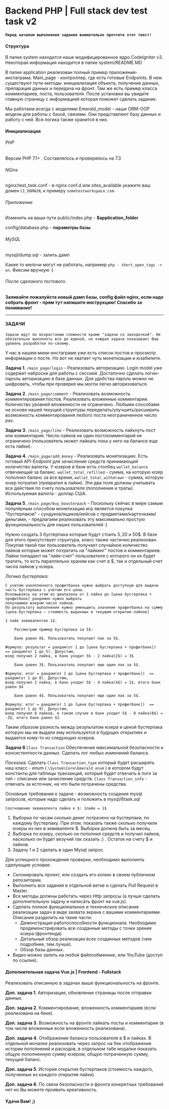 # Backend PHP | Full stack dev test task v2

**`Перед началом выполнения задания внимательно прочтите этот текст!`**
#### Структура

В папке system находится наше модифицированное ядро CodeIgniter v3. Некоторая информация находится в папке system/README.MD


В папке application реализован полный пример приложения-инстаграма. Main_page - контроллер, где есть готовые Endpoints. В нем существуют пути-методы: инициализация объекта, получение данных, препарация данных и передача на фронт. Там же есть пример класса комментариев, поста, пользователя. После установки вы увидите главную страницу с информацией которая поможет сделать задание.


Мы работаем всегда с моделями Emerald_model - наши ORM-OOP модели для работы с базой, связями. Они представляют базу данных и работу с ней. 
Вся логика также хранится в них.


#### Инициализация
###### PHP 
Версии PHP 7.1+ . Составлялось и проверялось на 7.3

###### NGinx

nginx/test_task.conf - в nginx conf.d или sites_available укажите ваш домен `CI_DOMAIN`, к примеру `sometestworkspace.com`

###### Приложение
Изменить на ваши пути
public/index.php - **$application_folder**


config/database.php - **параметры базы**

###### MySQL

mysql/dump.sql - залить дамп


Какие то мелочи могут не работать, например `php - short_open_tags -> on`. Фиксим вручную :)

###### После сделаного тестового. 

**Заливайте пожалуйста новый дамп базы, config файл nginx, если надо собрать фронт - прям тут напишите инструкцию! Спасибо за понимание!**

--------------------------
#### ЗАДАЧИ

`Задачи идут по возрастанию сложности кроме "задачи со звездочкой". Не обязательно выполнять все до единой, но каждая задача показывает Ваш уровень разработки по-своему.`

У нас в нашем мини-инстаграме уже есть список постов и просмотр информации о посте. Но вот не хватает чуть монетизации и юзабилити.

**Задача 1**. `/main_page/login` - Реализовать авторизацию. Login model уже содержит наброски для работы с сессией. Достаточно сделать логин-пароль авторизацию в базе данных. 
Для удобства пароль можно не шифровать, чтобы при проверке мы могли легко авторизоваться. 


**Задача 2**. `/main_page/comment` - Реализовать возможность комментирования постов.
Реализовать вложенные комментарии. Количество уровней вложенности не ограничено. 
Любыми способами на основе нашей текущей структуры переделать/улучшить/расширить возможность комментирования любого поста неограниченное число раз.

**Задача 3**. `/main_page/like` - Реализовать возможность лайкнуть пост или комментарий. Число лайков на один пост/комментарий не ограничено (пользователь может лайкать пока у него на балансе еще есть лайки). 
  

**Задача 4**. `/main_page/add_money` - Реализовать монетизацию. Есть готовый API-Endpoint для зачисления средств принимающий количество валюты. У юзеров в базе есть столбец `wallet_balance` отвечающий за баланс.
`wallet_total_refilled` - сумма, на которую юзер пополнил баланс за все время, `wallet_total_withdrawn` - сумма, которую юзер потратил (превратил в лайки). Эти два поля должны учитывать все действия по счету пользователя (пополнения и траты). Используемая валюта - доллар США. 


**Задача 5**. `/main_page/buy_boosterpack` - Поскольку сейчас в мире самым популярным способом монетизации игр является покупка "бустерпаков" - сундуков/ящиков/кейсов с предметами/карточками/деньгами, - 
предлагаем реализовать эту максимально простую функциональность для наших пользователей :) 


Нужно создать 3 бустерпака которые будут стоить 5$, 20$ и 50$. В базе для этого присутствует структура, класс также частично реализован.
Покупая такой пак пользователь получает случайное количество лайков которые может потратить на "лайкинг" постов и комментариев.
Лайки попадают на "лайк-счет" пользователя с которого он их будет тратить, то есть параллельно храним как счет в $, так и отдельный счет числа лайков у юзера. 


_Логика бустерпака:_
```
С учетом накопленного профитбанка нужно выбрать доступную для выдачи часть бустерпака с учетом его цены.
Основываясь на этом из диапазона от 1 лайка до [цена бустерпака + профитбанк] рандомно нужно выбрать  
получаемое юзером число лайков.  
По результату выполнения нужно уменьшить значение профитбанка на сумму  
[цена бустерпака — стоимость выданных в текущем открытии лайков]

1 лайк эквивалентен 1$.

	Рассмотрим пример бустерпака за 5$:

	Банк равен 0$. Пользователь покупает пак за 5$.

Формула: результат = рандом(от 1 до [цена бустерпака + профитбанк])  == рандом(от 1 до 5). Допустим,  
юзер получил 2 лайка, в банк уходит 5$ - 2 лайка(2$) = 3$

	Банк равен 3$. Пользователь покупает еще один пак за 5$.

Формула: итог = рандом(от 1 до [цена бустерпака + профитбанк])  == рандом(от 1 до 8). Допустим,  
юзер получил 2 лайка, в банк уходит 5$ - 4 лайка(4$) = 1$, итого банк равен $4

	Банк равен 4$. Пользователь покупает еще один пак за 5$.

Формула: итог = рандом(от 1 до [цена бустерпака + профитбанк])  == рандом(от 1 до 9). Допустим,  
юзер получил 8 лайков, в таком случае в банк уходит 5$ - 8 лайка(8$) = -3$, итого банк равен $1

```
Таким образом разность между результатом юзера и ценой бустерпака которую мы не выдали ему используется в будущих открытиях и выдается кому-то из следующих юзеров.


**Задача 6** `Class Transaction` Обеспечение максимальной безопасности и консистентности данных. Сделать лог любых изменений баланса.

Посказка:
Сделать `Class Transaction_type` который будет расширять наш класс - enum ( `\System\Core\Emerald_enum` ) в котором будут константы для таблицы транзакций, 
который будет отвечать в логе за тип - списание или зачисление средств. `Class Transaction_info` - отвечать за источник, на что были потрачены средства.
 
Основные требования к задаче - возможность создания mysql запросов, которые надо сделать и положить в mysql/6task.sql 

`Соотношение эквивалента лайка к $: 1лайк = 1$`

1. Выборка по часам сколько денег потрачено на бустерпаки,  по каждому бустерпаку. При этом, показать также сколько получили юзеры из них в эквиваленте $. Выборка должна быть за месяц.
2. Выборка по юзеру, сколько он пополнил средств и получил лайков, насколько он будет везучий так сказать :) . Остаток на счету $ и лайков.
3. Задачу 1 и 2 сделать в один Mysql запрос.

Для успещного прохождения проверки, необходимо выполинть сделующие условия:
- Склонировать проект, или создать его копию в своем публичном репозитории. 
- Выполнить все задания в отдельной ветке и сделать Pull Request в Master. 
- Все методы должны работать через Http запросы (а лучше сделать дополнительную задачу и написать фронт на vue.js). 
- Сделать полное функцилнальное и техническое описание реализации задач в виде захвата экрана с вашими комментариями. Описание разделить на такие части:
    - Демонстрация работоспособности функционала. Необходимо продемонстрировать все созданные методы с точки зрения юзера (фронтенда). 
    - Детальный обзор реализации всех созданных методов (чем подробнее, тем лучше).
    - Обзор базы данных.    
- Видео можно залить на любой файлообменник, или YouTube (доступ по ссылке).
    
#### Дополнительная задача Vue.js | Frontend - Fullstack

Реализовать описанную в задачах выше функциональность на фронте.

**Доп. задача 1**. Авторизация, обновление страницы после отправки данных.

**Доп. задача 2**. Комментирование, вложенность комментариев (если реализована на беке).

**Доп. задача 3**. Возможность на фронте лайкать посты и комментарии (в том числе вложенные если вложенность реализована).

**Доп. задача 4**. Отображение баланса пользователя в $ и лайках. В отдельной мочалке реализовать через запрос на бек отображение истории пополнений и расходов, в отдельном табе модалки показать общую пополненную сумму юзером, общую потраченную сумму, текущий баланс.

**Доп. задача 5**. История открытия бустерпаков (стоимость каждого, полученные из каждого открытия лайки). 

**Доп. задача 6**. По связи безопасности и фронта конкретных требований нет но Вы можете проявить креативность.

#### Удачи Вам! ;)
